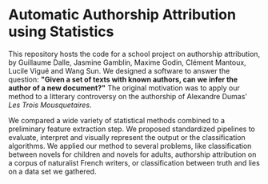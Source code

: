 # Automatic Authorship Attribution using Statistics

This repository hosts the code for a school project on authorship attribution, by Guillaume Dalle, Jasmine Gamblin, Maxime Godin, Clément Mantoux, Lucile Vigué and Wang Sun. We designed a software to answer the question: **"Given a set of texts with known authors, can we infer the author of a new document?"** The original motivation was to apply our method to a litterary controversy on the authorship of Alexandre Dumas' *Les Trois Mousquetaires*.

We compared a wide variety of statistical methods combined to a preliminary feature extraction step. We proposed standardized pipelines to evaluate, interpret and visually represent the output or the classification algorithms. We applied our method to several problems, like classification between novels for children and novels for adults, authorship attribution on a corpus of naturalist French writers, or classification between truth and lies on a data set we gathered.
